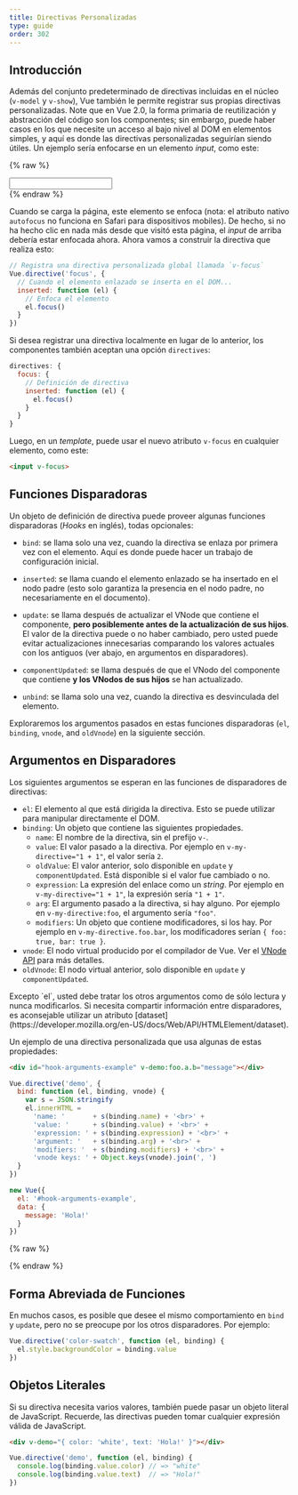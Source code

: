 ```yaml
---
title: Directivas Personalizadas
type: guide
order: 302
---
```


## Introducción

Además del conjunto predeterminado de directivas incluidas en el núcleo (`v-model` y `v-show`), Vue también le permite registrar sus propias directivas personalizadas. Note que en Vue 2.0, la forma primaria de reutilización y abstracción del código son los componentes; sin embargo, puede haber casos en los que necesite un acceso al bajo nivel al DOM en elementos simples, y aquí es donde las directivas personalizadas seguirían siendo útiles. Un ejemplo sería enfocarse en un elemento _input_, como este:

{% raw %}
<div id="simplest-directive-example" class="demo">
  <input v-focus>
</div>
<script>
Vue.directive('focus', {
  inserted: function (el) {
    el.focus()
  }
})
new Vue({
  el: '#simplest-directive-example'
})
</script>
{% endraw %}

Cuando se carga la página, este elemento se enfoca (nota: el atributo nativo `autofocus` no funciona en Safari para dispositivos mobiles). De hecho, si no ha hecho clic en nada más desde que visitó esta página, el _input_ de arriba debería estar enfocada ahora. Ahora vamos a construir la directiva que realiza esto:

``` js
// Registra una directiva personalizada global llamada `v-focus`
Vue.directive('focus', {
  // Cuando el elemento enlazado se inserta en el DOM...
  inserted: function (el) {
    // Enfoca el elemento
    el.focus()
  }
})
```

Si desea registrar una directiva localmente en lugar de lo anterior, los componentes también aceptan una opción `directives`:

``` js
directives: {
  focus: {
    // Definición de directiva
    inserted: function (el) {
      el.focus()
    }
  }
}
```

Luego, en un _template_, puede usar el nuevo atributo `v-focus` en cualquier elemento, como este:

``` html
<input v-focus>
```

## Funciones Disparadoras

Un objeto de definición de directiva puede proveer algunas funciones disparadoras (_Hooks_ en inglés), todas opcionales:

- `bind`: se llama solo una vez, cuando la directiva se enlaza por primera vez con el elemento. Aquí es donde puede hacer un trabajo de configuración inicial.

- `inserted`: se llama cuando el elemento enlazado se ha insertado en el nodo padre (esto solo garantiza la presencia en el nodo padre, no necesariamente en el documento).

- `update`: se llama después de actualizar el VNode que contiene el componente, __pero posiblemente antes de la actualización de sus hijos__. El valor de la directiva puede o no haber cambiado, pero usted puede evitar actualizaciones innecesarias comparando los valores actuales con los antiguos (ver abajo, en argumentos en disparadores).

- `componentUpdated`: se llama después de que el VNodo del componente que contiene __y los VNodos de sus hijos__ se han actualizado.

- `unbind`: se llama solo una vez, cuando la directiva es desvinculada del elemento.

Exploraremos los argumentos pasados en estas funciones disparadoras (`el`, `binding`, `vnode`, and `oldVnode`) en la siguiente sección.

## Argumentos en Disparadores

Los siguientes argumentos se esperan en las funciones de disparadores de directivas:

- `el`: El elemento al que está dirigida la directiva. Esto se puede utilizar para manipular directamente el DOM.
- `binding`: Un objeto que contiene las siguientes propiedades.
  - `name`: El nombre de la directiva, sin el prefijo `v-`.
  - `value`: El valor pasado a la directiva. Por ejemplo en `v-my-directive="1 + 1"`, el valor sería `2`.
  - `oldValue`: El valor anterior, solo disponible en `update` y `componentUpdated`. Está disponible si el valor fue cambiado o no.
  - `expression`: La expresión del enlace como un _string_. Por ejemplo en `v-my-directive="1 + 1"`, la expresión sería `"1 + 1"`.
  - `arg`: El argumento pasado a la directiva, si hay alguno. Por ejemplo en `v-my-directive:foo`, el argumento sería `"foo"`.
  - `modifiers`: Un objeto que contiene modificadores, si los hay. Por ejemplo en `v-my-directive.foo.bar`, los modificadores serían `{ foo: true, bar: true }`.
- `vnode`: El nodo virtual producido por el compilador de Vue. Ver el [VNode API](../api/#VNode-Interface) para más detalles.
- `oldVnode`: El nodo virtual anterior, solo disponible en `update` y `componentUpdated`.

<p class="tip">Excepto `el`, usted debe tratar los otros argumentos como de sólo lectura y nunca modificarlos. Si necesita compartir información entre disparadores, es aconsejable utilizar un atributo [dataset](https://developer.mozilla.org/en-US/docs/Web/API/HTMLElement/dataset).</p>

Un ejemplo de una directiva personalizada que usa algunas de estas propiedades:

``` html
<div id="hook-arguments-example" v-demo:foo.a.b="message"></div>
```

``` js
Vue.directive('demo', {
  bind: function (el, binding, vnode) {
    var s = JSON.stringify
    el.innerHTML =
      'name: '       + s(binding.name) + '<br>' +
      'value: '      + s(binding.value) + '<br>' +
      'expression: ' + s(binding.expression) + '<br>' +
      'argument: '   + s(binding.arg) + '<br>' +
      'modifiers: '  + s(binding.modifiers) + '<br>' +
      'vnode keys: ' + Object.keys(vnode).join(', ')
  }
})

new Vue({
  el: '#hook-arguments-example',
  data: {
    message: 'Hola!'
  }
})
```

{% raw %}
<div id="hook-arguments-example" v-demo:foo.a.b="message" class="demo"></div>
<script>
Vue.directive('demo', {
  bind: function (el, binding, vnode) {
    var s = JSON.stringify
    el.innerHTML =
      'name: '       + s(binding.name) + '<br>' +
      'value: '      + s(binding.value) + '<br>' +
      'expression: ' + s(binding.expression) + '<br>' +
      'argument: '   + s(binding.arg) + '<br>' +
      'modifiers: '  + s(binding.modifiers) + '<br>' +
      'vnode keys: ' + Object.keys(vnode).join(', ')
  }
})
new Vue({
  el: '#hook-arguments-example',
  data: {
    message: 'Hola!'
  }
})
</script>
{% endraw %}

## Forma Abreviada de Funciones

En muchos casos, es posible que desee el mismo comportamiento en `bind` y `update`, pero no se preocupe por los otros disparadores. Por ejemplo:

``` js
Vue.directive('color-swatch', function (el, binding) {
  el.style.backgroundColor = binding.value
})
```

## Objetos Literales

Si su directiva necesita varios valores, también puede pasar un objeto literal de JavaScript. Recuerde, las directivas pueden tomar cualquier expresión válida de JavaScript.

``` html
<div v-demo="{ color: 'white', text: 'Hola!' }"></div>
```

``` js
Vue.directive('demo', function (el, binding) {
  console.log(binding.value.color) // => "white"
  console.log(binding.value.text)  // => "Hola!"
})
```

